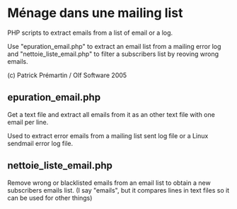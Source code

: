 # Ménage dans une mailing list

PHP scripts to extract emails from a list of email or a log.

Use "epuration_email.php" to extract an email list from a mailing error log and "nettoie_liste_email.php" to filter a subscribers list by reoving wrong emails.

(c) Patrick Prémartin / Olf Software 2005

## epuration_email.php

Get a text file and extract all emails from it as an other text file with one email per line.

Used to extract error emails from a mailing list sent log file or a Linux sendmail error log file.

## nettoie_liste_email.php

Remove wrong or blacklisted emails from an email list to obtain a new subscribers emails list.
(I say "emails", but it compares lines in text files so it can be used for other things)


